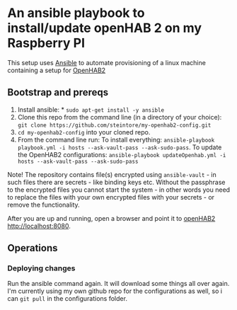 An ansible playbook to install/update openHAB 2 on my Raspberry PI
===========================================================

This setup uses [Ansible](http://docs.ansible.com) to automate provisioning of a linux machine
containing a setup for [OpenHAB2](http://www.openhab.org)


## Bootstrap and prereqs

1. Install ansible:
        * `sudo apt-get install -y ansible`
2. Clone this repo from the command line (in a directory of your choice):
   ```git clone https://github.com/steintore/my-openhab2-config.git```
3. `cd my-openhab2-config` into your cloned repo.
4. From the command line run:
    To install everything:
	`ansible-playbook playbook.yml -i hosts --ask-vault-pass --ask-sudo-pass`. 
    To update the OpenHAB2 configurations:
	`ansible-playbook updateOpenhab.yml -i hosts --ask-vault-pass --ask-sudo-pass`

Note! The repository contains file(s) encrypted using `ansible-vault` - in such files there are secrets - like binding keys etc. Without the passphrase to the encrypted files you cannot start the system - in other words you need to replace the files with your own encrypted files with your secrets - or remove the functionality.

After you are up and running, open a browser and point it to [openHAB2 http://localhost:8080](http://localhost:8080).

## Operations

### Deploying changes
Run the ansible command again. It will download some things all over again. I'm currently using my own github repo for the configurations as well, so i can `git pull` in the configurations folder.
